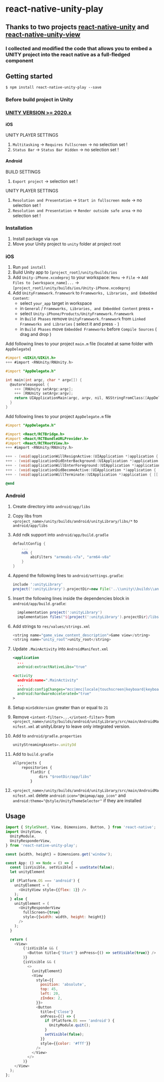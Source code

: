 
# react-native-unity-play

## Thanks to two projects [react-native-unity](https://github.com/@wowmaking/react-native-unity) and [react-native-unity-view](https://github.com/f111fei/react-native-unity-view)

### I collected and modified the code that allows you to embed a UNITY project into the react native as a full-fledged component

## Getting started

`$ npm install react-native-unity-play --save`


### Before build project in Unity 

### [UNITY VERSION >= 2020.x](https://unity3d.com/ru/get-unity/download/archive) 

#### iOS
UNITY PLAYER SETTINGS

1. `Multitasking` -> `Requires Fullscreen` -> no selection set !
2. `Status Bar` -> `Status Bar Hidden` -> no selection set !

#### Android

BUILD SETTINGS
1. `Export project` -> selection set !

UNITY PLAYER SETTINGS
1. `Resolution and Presentation` -> `Start in fullscreen mode` -> no selection set !
2. `Resolution and Presentation` -> `Render outside safe area` -> no selection set !

### Installation

1. Install package via `npm`
2. Move your Unity project to `unity` folder at project root

### iOS

1. Run `pod install`
2. Build Unity app to `[project_root]/unity/builds/ios`
3. Add `Unity-iPhone.xcodeproj` to your workspace: `Menu` -> `File` -> `Add Files to [workspace_name]...` -> `[project_root]/unity/builds/ios/Unity-iPhone.xcodeproj`
4. Add `UnityFramework.framework` to `Frameworks, Libraries, and Embedded Content`: 
    - select `your_app` target in workspace
    - in `General` / `Frameworks, Libraries, and Embedded Content` press `+`
    - select `Unity-iPhone/Products/UnityFramework.framework`
    - in `Build Phases` remove `UnityFramework.framework` from `Linked Frameworks and Libraries` ( select it and press `-` )
    - in `Build Phases` move `Embedded Frameworks` before `Compile Sources` ( drag and drop )
   
Add following lines to your project `main.m` file (located at same folder with `AppDelegate`)
```objectivec
#import <UIKit/UIKit.h>
+++ #import <RNUnity/RNUnity.h>

#import "AppDelegate.h"

int main(int argc, char * argv[]) {
  @autoreleasepool {
    +++ [RNUnity setArgc:argc];
    +++ [RNUnity setArgv:argv];
    return UIApplicationMain(argc, argv, nil, NSStringFromClass([AppDelegate class]));
  }
}
```

Add following lines to your project `AppDelegate.m` file
```objectivec
#import "AppDelegate.h"

#import <React/RCTBridge.h>
#import <React/RCTBundleURLProvider.h>
#import <React/RCTRootView.h>
+++ #import <RNUnity/RNUnity.h>

+++ - (void)applicationWillResignActive:(UIApplication *)application { [[[RNUnity ufw] appController] applicationWillResignActive: application]; }
+++ - (void)applicationDidEnterBackground:(UIApplication *)application { [[[RNUnity ufw] appController] applicationDidEnterBackground: application]; }
+++ - (void)applicationWillEnterForeground:(UIApplication *)application { [[[RNUnity ufw] appController] applicationWillEnterForeground: application]; }
+++ - (void)applicationDidBecomeActive:(UIApplication *)application { [[[RNUnity ufw] appController] applicationDidBecomeActive: application]; }
+++ - (void)applicationWillTerminate:(UIApplication *)application { [[[RNUnity ufw] appController] applicationWillTerminate: application]; }

@end
```

### Android

1. Create directory into ``android/app/libs``

2. Copy libs from ``<project_name>/unity/builds/android/unityLibrary/libs/*`` to ``android/app/libs``
3. Add ndk support into `android/app/build.gradle`
    ```gradle
    defaultConfig {
        ...
        ndk {
            abiFilters "armeabi-v7a", "arm64-v8a"
        }
    }
    ```
4. Append the following lines to `android/settings.gradle`:
  	```gradle
  	include ':unityLibrary'
    project(':unityLibrary').projectDir=new File('..\\unity\\builds\\android\\unityLibrary')
  	```
5. Insert the following lines inside the dependencies block in `android/app/build.gradle`:
  	```gradle
      implementation project(':unityLibrary')
      implementation files("${project(':unityLibrary').projectDir}/libs/unity-classes.jar")
  	```
6. Add strings to ``res/values/strings.xml`` 
    
    ```javascript
    <string name="game_view_content_description">Game view</string>
    <string name="unity_root">unity_root</string>
    ```

6. Update `.MainActivity` into `AndroidManifest.xml`
    ```xml
   <application
      ...
      android:extractNativeLibs="true" 
   
   <activity
      android:name=".MainActivity"
      ...
      android:configChanges="mcc|mnc|locale|touchscreen|keyboard|keyboardHidden|navigation|orientation|screenLayout|uiMode|screenSize|smallestScreenSize|fontScale|layoutDirection|density"
      android:hardwareAccelerated="true"
    >
    ```
7. Setup `minSdkVersion` greater than or equal to `21`
   
8. Remove `<intent-filter>...</intent-filter>` from ``<project_name>/unity/builds/android/unityLibrary/src/main/AndroidManifest.xml`` at unityLibrary to leave only integrated version.

9. Add to ``android/gradle.properties`` 
    ```javascript
    unityStreamingAssets=.unity3d
    ```

10. Add to ``build.gradle``
    ```javascript
    allprojects {
        repositories {
            flatDir {
                dirs "$rootDir/app/libs"
            }
    ```

11. ``<project_name>/unity/builds/android/unityLibrary/src/main/AndroidManifest.xml`` 
delete ``android:icon="@mipmap/app_icon"`` and ``android:theme="@style/UnityThemeSelector"`` if they are installed

## Usage

```javascript
import { StyleSheet, View, Dimensions, Button, } from 'react-native';
import UnityView, {
  UnityModule,
  UnityResponderView,
} from 'react-native-unity-play';

const {width, height} = Dimensions.get('window');

const App: () => Node = () => {
  const [isVisible, setVisible] = useState(false);
  let unityElement

  if (Platform.OS === 'android') {
    unityElement = (
      <UnityView style={{flex: 1}} />
    );
  } else {
    unityElement = (
      <UnityResponderView
        fullScreen={true}
        style={{width: width, height: height}}
      />
    );
  }

  return (
    <View>
        {!isVisible && (
          <Button title={'Start'} onPress={() => setVisible(true)} />
        )}
        {isVisible && (
          <>
            {unityElement}
            <View
              style={{
                position: 'absolute',
                top: 45,
                left: 20,
                zIndex: 2,
              }}>
              <Button
                title={'Close'}
                onPress={() => {
                  if (Platform.OS === 'android') {
                    UnityModule.quit();
                  }
                  setVisible(false);
                }}
                style={{color: '#fff'}}
              />
            </View>
          </>
        )}
    </View>
  );
};
```
